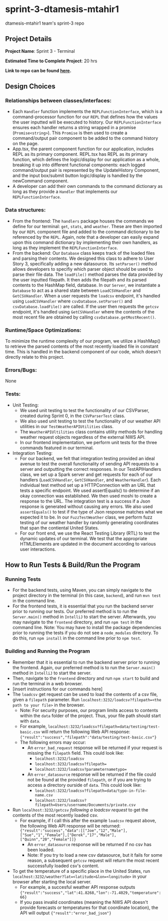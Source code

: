 # sprint-3-dtamesis-mtahir1
dtamesis-mtahir1 team's sprint-3 repo

## **Project Details**

**Project Name**: Sprint 3 - Terminal 

**Estimated Time to Complete Project**: 20 hrs 

**Link to repo can be found [here](https://github.com/orgs/cs0320-f2022/teams/dtamesis-mtahir1).**

## **Design Choices**
### Relationships between classes/interfaces:
- Each ```Handler``` function implements the ```REPLFunctionInterface```, which is a command-processor function for our 
```REPL``` that defines how the values the user inputted will be executed to history. Our ```REPLFunctionInterface```
ensures each handler returns a string wrapped in a promise (```Promise<string>```). This ```Promise``` is then used to create a command/output pair component to be added to the command history on the page. 
- App.tsx, the parent component function for our application, includes REPL as its primary component. REPL.tsx has REPL as its primary function, which defines the logic/display for our application as a whole, breaking it up into different functional components: each logged command/output 
pair is represented by the UpdateHistory Component, and the input box/submit button logic/display is handled by the newCommand component. 
- A developer can add their own commands to the command dictionary as long as they provide a ```Handler``` that implements our ```REPLFunctionInterface```.

### Data structures: 
- From the frontend: The ```handlers``` package houses the commands we define for our terminal: ```get```, ```stats```, and ```weather```. These are then imported by our ```REPL``` component file and added to the command dictionary to be referenced by the ```REPL```. Again, note that a developer can easily expand upon this command dictionary by implementing their own handlers, as long as they implement the ```REPLFunctionInterface```.
- From the backend: Our ```Database``` class keeps track of the loaded files and parsing their contents. We designed this class to adhere to User Story 3, specifically adding a new datasource. Its ```setParser()``` method allows developers to specifiy which parser object should be used to parse their file data. The ```loadFile()``` method parses the data provided by the user inputted filepath. It then adds the filepath and its parsed contents to the HashMap field, database. In our ```Server```, we instantiate a ```Database``` to act as a shared state between ```LoadCSVHandler``` and ```GetCSVHandler```. When a user requests the ```loadcsv``` endpoint, it's handled using ```LoadCSVHandler``` where ```csvDatabase.setParser()``` and ```csvDatabase.loadFile()``` are called. If the user then requests the ```getcsv``` endpoint, it's handled using ```GetCSVHandler``` where the contents of the most recent file are obtained by calling ```csvDatabase.getMostRecent()```. 
### Runtime/Space Optimizations:
To minimize the runtime complexity of our program, we utilize a HashMap() to retrieve the parsed contents of the most recently loaded file in constant time. This is handled in the backend component of our code, which doesn't directly relate to this project. 

### Errors/Bugs: 
None
### Tests: 
- Unit Testing: 
  - We used unit testing to test the functionality of our CSVParser, created during Sprint 0, in the ```CSVParserTest``` class.
  - We also used unit testing to test the functionality of our weather API utilities in our ```TestWeatherAPIUtilities``` class.
  - The ```WeatherAPIUltilities``` class contains utility methods for handling weather request objects regardless of the external NWS API.
  - In our frontend implementation, we perform unit tests for the three commands featured in our terminal.
- Integration Testing:
  - For our backend, we felt that integration testing provided an ideal avenue to test the overall functionality of sending API requests to a server and outputting the correct responses. In our TestAPIHandlers class, we set up a Spark server and get requests for each of our handlers (```LoadCSVHandler```, ```GetCSVHandler```, and ```WeatherHandler```). Each individual test method set up a HTTPConnection with an URL that tests a specific endpoint. We used assertEquals() to determine if an okay connection was established. We then used moshi to create a response to the URL. The integration test is a success if a Json response is generated without causing any errors. We also used ```assertEquals()``` to test if the type of Json response matches what we expected it to be. In our ```FuzzTestWeather``` class, we perform fuzz testing of our weather handler by randomly generating coordinates that span the contiental United States.
  - For our front end, we use the React Testing Library (RTL) to test the dynamic updates of our terminal. We test that the appropriate HTMLElements are updated in the document according to various user interactions.

## **How to Run Tests & Build/Run the Program**
### Running Tests
- For the backend tests, using Maven, you can simply navigate to the project directory in the terminal (in this case, ```backend```), and run ```mvn test``` in the command line.
- For the frontend tests, it is essential that you run the backend server prior to running our tests. Our preferred method is to run the ```Server.main()``` method in ```IntelliJ``` to start the server. Afterwards, you may navigate to the ```frontend``` directory, and run ```npm test``` in the command line. Note: You may have to install the package dependencies prior to running the tests if you do not see a ```node_modules``` directory. To do this, run ```npm install``` in the command line prior to ```npm test```. 
### Building and Running the Program
- Remember that it is essential to run the backend server prior to running the frontend. Again, our preferred method is to run the ```Server.main()``` method in ```IntelliJ``` to start the server. 
- Then, navigate to the ```frontend``` directory and run ```npm start``` to build and run the terminal in a web browser.
- [insert instructions for our commands here]
- The ```loadcsv``` get request can be used to load the contents of a csv file, given a ```filepath``` parameter. 
Run ```localhost:3232/loadcsv?filepath=<the path to your file>``` in the browser.
  - Note: For security purposes, our program limits access to contents within the ```data``` folder of the project. Thus, your file path should start with ```data```.
  - For example, ```localhost:3232/loadcsv?filepath=data/testing/test-basic.csv``` will return the following Web API response: ```{"result":"success","filepath":"data/testing/test-basic.csv"}```
  - The following errors may occur:
    - An ```error_bad_request``` response will be returned if your request is missing the ```filepath``` field. This could look like:
      - ```localhost:3232/loadcsv```
      - ```localhost:3232/loadcsv?filepath=```
      - ```localhost:3232/loadcsv?parameternametypo=```
    - An ```error_datasource``` response will be returned if the file could not be found at the provided ```filepath```, 
    or if you are trying to access a directory ourside of ```data```. This could look like:
      - ```localhost:3232/loadcsv?filepath=data/typo-in-file-name.csv```
      - ```localhost:3232/loadcsv?filepath=Users/username/Documents/private.csv```
- Run ```localhost:3232/getcsv``` _following a loadcsv request_ to get the contents of the most recently loaded csv.
  - For example, if I call this after the example ```loadcsv``` request above, the following Web API response will be returned:
    ```{"result":"success","data":[["Joe","12","Male"],["Sue","1","Female"],["Derek","17","Male"],["Quinn","20","Female"]]}```
    - An ```error_datasource``` response will be returned if no csv has been loaded.
    - Note: If you try to load a new csv datasource, but it fails for some reason, a subsequent ```getcsv``` request will return the most recent successfully loaded csv's content.
- To get the temperature of a specific place in the United States, run ```localhost:3232/weather?lat=<latitude>&lon=<longitude>``` in your browser after starting the local server.  
  - For example, a succesful weather API response outputs ```{"result":"success","lat":41.8268,"lon":-71.4029,"temperature":66}```
  - If you pass invalid coordinates (meaning the NWS API doesn't provide forecasts or temperatures for that coordinate location), the API will output ```{"result":"error_bad_json"}```

